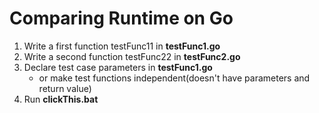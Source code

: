 # Comparing Runtime on Go
1. Write a first function testFunc11 in **testFunc1.go**
2. Write a second function testFunc22 in **testFunc2.go**
3. Declare test case parameters in **testFunc1.go**
    - or make test functions independent(doesn't have parameters and return value)
4. Run **clickThis.bat**